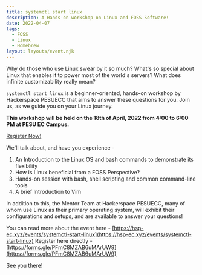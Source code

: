 ```yaml
---
title: systemctl start linux
description: A Hands-on workshop on Linux and FOSS Software!
date: 2022-04-07
tags:
  - FOSS
  - Linux
  - Homebrew
layout: layouts/event.njk
---
```



Why do those who use Linux swear by it so much?
What's so special about Linux that enables it to power most of the world's servers?
What does infinite customizability really mean?

`systemctl start linux` is a beginner-oriented, hands-on workshop by Hackerspace PESUECC that aims to answer these questions for you. Join us, as we guide you on your Linux journey. 

**This workshop will be held on the 18th of April, 2022 from 4:00 to 6:00 PM at PESU EC Campus.**

<section class="p-index_links_link">
    <a href="https://forms.gle/PFmC8MZAB6uMArUW9" class="c-gradient-link">  Register Now! </a>
</section>

We'll talk about, and have you experience - 

1. An Introduction to the Linux OS and bash commands to demonstrate its flexibility
2. How is Linux beneficial from a FOSS Perspective?
3. Hands-on session with bash, shell scripting and common command-line tools
4. A brief Introduction to Vim

In addition to this, the Mentor Team at Hackerspace PESUECC, many of whom use Linux as their primary operating system, will exhibit their configurations and setups, and are available to answer your questions!

You can read more about the event here - [https://hsp-ec.xyz/events/systemctl-start-linux](https://hsp-ec.xyz/events/systemctl-start-linux)
Register here directly - [https://forms.gle/PFmC8MZAB6uMArUW9](https://forms.gle/PFmC8MZAB6uMArUW9)

See you there!
